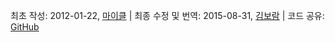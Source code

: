 최초 작성: <span property="dcterms:created" datatype="xsd:date">2012-01-22</span>, <a href="http://mhausenblas.info/#i" rel="dcterms:creator">마이클</a> &#124; 최종 수정 및 번역: <span property="dcterms:modified" datatype="xsd:date">2015-08-31</span>, <a href="http://jayg.me/" rel="dcterms:contributor">김보람</a> &#124; 코드 공유: <i class="fa fa-github fa-fw"></i>[GitHub](https://github.com/mhausenblas/5stardata.info)
